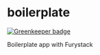 # boilerplate

[![Greenkeeper badge](https://badges.greenkeeper.io/furystack/boilerplate.svg)](https://greenkeeper.io/)

Boilerplate app with Furystack
